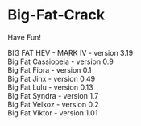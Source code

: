 # Big-Fat-Crack
Have Fun!

BIG FAT HEV - MARK IV - version 3.19  
Big Fat Cassiopeia - version 0.9  
Big Fat Fiora - version 0.1  
Big Fat Jinx - version 0.49  
Big Fat Lulu - version 0.13  
Big Fat Syndra - version 1.7  
Big Fat Velkoz - version 0.2  
Big Fat Viktor - version 1.01  